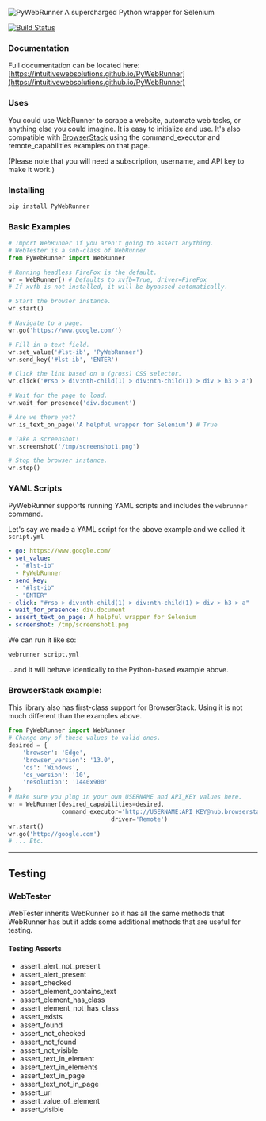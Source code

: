 ![PyWebRunner](http://iws-public.s3.amazonaws.com/Media/PyWebRunner.png)
A supercharged Python wrapper for Selenium

[![Build Status](https://travis-ci.org/IntuitiveWebSolutions/PyWebRunner.svg?branch=master)](https://travis-ci.org/IntuitiveWebSolutions/PyWebRunner)

### Documentation
Full documentation can be located here: [https://intuitivewebsolutions.github.io/PyWebRunner](https://intuitivewebsolutions.github.io/PyWebRunner)

### Uses
You could use WebRunner to scrape a website, automate web tasks, or anything else you could imagine. It is easy to initialize and use. It's also compatible with [BrowserStack](https://www.browserstack.com/automate/python) using the command_executor and remote_capabilities examples on that page.

(Please note that you will need a subscription, username, and API key to make it work.)

### Installing

```bash
pip install PyWebRunner
```

### Basic Examples

```python
# Import WebRunner if you aren't going to assert anything.
# WebTester is a sub-class of WebRunner
from PyWebRunner import WebRunner

# Running headless FireFox is the default.
wr = WebRunner() # Defaults to xvfb=True, driver=FireFox
# If xvfb is not installed, it will be bypassed automatically.

# Start the browser instance.
wr.start()

# Navigate to a page.
wr.go('https://www.google.com/')

# Fill in a text field.
wr.set_value('#lst-ib', 'PyWebRunner')
wr.send_key('#lst-ib', 'ENTER')

# Click the link based on a (gross) CSS selector.
wr.click('#rso > div:nth-child(1) > div:nth-child(1) > div > h3 > a')

# Wait for the page to load.
wr.wait_for_presence('div.document')

# Are we there yet?
wr.is_text_on_page('A helpful wrapper for Selenium') # True

# Take a screenshot!
wr.screenshot('/tmp/screenshot1.png')

# Stop the browser instance.
wr.stop()
```

### YAML Scripts

PyWebRunner supports running YAML scripts and includes the `webrunner` command.

Let's say we made a YAML script for the above example and we called it `script.yml`

```yaml
- go: https://www.google.com/
- set_value:
  - "#lst-ib"
  - PyWebRunner
- send_key:
  - "#lst-ib"
  - "ENTER"
- click: "#rso > div:nth-child(1) > div:nth-child(1) > div > h3 > a"
- wait_for_presence: div.document
- assert_text_on_page: A helpful wrapper for Selenium
- screenshot: /tmp/screenshot1.png
```

We can run it like so:

```bash
webrunner script.yml
```

...and it will behave identically to the Python-based example above.

### BrowserStack example:

This library also has first-class support for BrowserStack. Using it is not much different than the examples above.

```python
from PyWebRunner import WebRunner
# Change any of these values to valid ones.
desired = {
	'browser': 'Edge',
	'browser_version': '13.0',
	'os': 'Windows',
	'os_version': '10',
	'resolution': '1440x900'
}
# Make sure you plug in your own USERNAME and API_KEY values here.
wr = WebRunner(desired_capabilities=desired,
               command_executor='http://USERNAME:API_KEY@hub.browserstack.com:80/wd/hub',
							 driver='Remote')
wr.start()
wr.go('http://google.com')
# ... Etc.
```
----

## Testing

### WebTester

WebTester inherits WebRunner so it has all the same methods that WebRunner has but it adds some additional methods that are useful for testing.

#### Testing Asserts
- assert_alert_not_present
- assert_alert_present
- assert_checked
- assert_element_contains_text
- assert_element_has_class
- assert_element_not_has_class
- assert_exists
- assert_found
- assert_not_checked
- assert_not_found
- assert_not_visible
- assert_text_in_element
- assert_text_in_elements
- assert_text_in_page
- assert_text_not_in_page
- assert_url
- assert_value_of_element
- assert_visible
